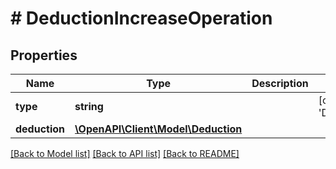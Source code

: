 # # DeductionIncreaseOperation

## Properties

Name | Type | Description | Notes
------------ | ------------- | ------------- | -------------
**type** | **string** |  | [optional] [default to 'DEDUCTION_INCREASE']
**deduction** | [**\OpenAPI\Client\Model\Deduction**](Deduction.md) |  |

[[Back to Model list]](../../README.md#models) [[Back to API list]](../../README.md#endpoints) [[Back to README]](../../README.md)
